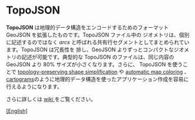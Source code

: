 # TopoJSON
**TopoJSON** は地理的データ構造をエンコードするためのフォーマットGeoJSON を拡張したものです。TopoJSON ファイル中の
ジオメトリは、個別に記述するのではなく *arcs* と呼ばれる共有行セグメントとしてまとめられています。TopoJSON は冗長性を
排し、GeoJSON よりずっとコンパクトなジオメトリの記述が可能です。典型的な TopoJSON のファイルは、同じ内容の GeoJSON より
80% サイズが小さくなります。さらに、 TopoJSON を使うことで [topology-preserving shape simplification](http://bost.ocks.org/mike/simplify/) や [automatic map coloring](http://bl.ocks.org/4188334) 、 [cartograms](http://prag.ma/code/d3-cartogram/)のように地理的データ構造を使ったアプリケーション作成を容易に行えるようになります。

さらに詳しくは [ wiki ](/fod5/topojson/Home_jp) をご覧ください。

[[English]](https://github.com/mbostock/topojson/blob/master/README.md)